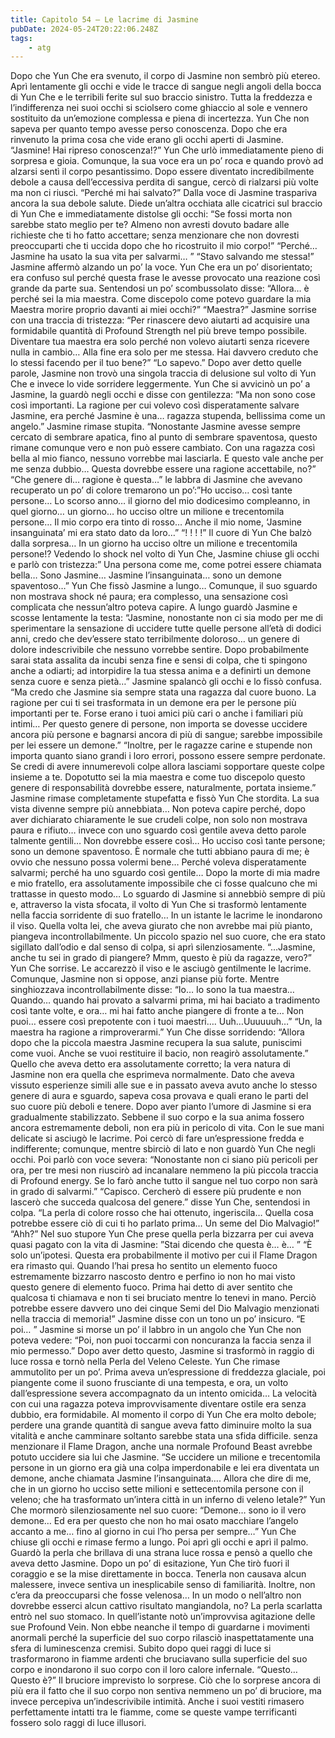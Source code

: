 ```yaml
---
title: Capitolo 54 – Le lacrime di Jasmine
pubDate: 2024-05-24T20:22:06.248Z
tags:
    - atg
---
```



Dopo che Yun Che era svenuto, il corpo di Jasmine non sembrò più etereo. Aprì lentamente gli occhi e vide le tracce di sangue negli angoli della bocca di Yun Che e le terribili ferite sul suo braccio sinistro. Tutta la freddezza e l’indifferenza nei suoi occhi si sciolsero come ghiaccio al sole e vennero sostituito da un’emozione complessa e piena di incertezza.
Yun Che non sapeva per quanto tempo avesse perso conoscenza. Dopo che era rinvenuto la prima cosa che vide erano gli occhi aperti di Jasmine.
“Jasmine! Hai ripreso conoscenza!?” Yun Che urlò immediatamente pieno di sorpresa e gioia. Comunque, la sua voce era un po’ roca e quando provò ad alzarsi sentì il corpo pesantissimo. Dopo essere diventato incredibilmente debole a causa dell’eccessiva perdita di sangue, cercò di rialzarsi più volte ma non ci riuscì.
“Perché mi hai salvato?” Dalla voce di Jasmine traspariva ancora la sua debole salute. Diede un’altra occhiata alle cicatrici sul braccio di Yun Che e immediatamente distolse gli occhi: “Se fossi morta non sarebbe stato meglio per te? Almeno non avresti dovuto badare alle richieste che ti ho fatto accettare; senza menzionare che non dovresti preoccuparti che ti uccida dopo che ho ricostruito il mio corpo!”
“Perché… Jasmine ha usato la sua vita per salvarmi… ”
“Stavo salvando me stessa!” Jasmine affermò alzando un po’ la voce.
Yun Che era un po’ disorientato; era confuso sul perché questa frase le avesse provocato una reazione così grande da parte sua. Sentendosi un po’ scombussolato disse: “Allora… è perché sei la mia maestra. Come discepolo come potevo guardare la mia Maestra morire proprio davanti ai miei occhi?”
“Maestra?” Jasmine sorrise con una traccia di tristezza: “Per rinascere devo aiutarti ad acquisire una formidabile quantità di Profound Strength nel più breve tempo possibile. Diventare tua maestra era solo perché non volevo aiutarti senza ricevere nulla in cambio… Alla fine era solo per me stessa. Hai davvero creduto che lo stessi facendo per il tuo bene?”
“Lo sapevo.” Dopo aver detto quelle parole, Jasmine non trovò una singola traccia di delusione sul volto di Yun Che e invece lo vide sorridere leggermente. Yun Che si avvicinò un po’ a Jasmine, la guardò negli occhi e disse con gentilezza: “Ma non sono cose così importanti. La ragione per cui volevo così disperatamente salvare Jasmine, era perché Jasmine è una… ragazza stupenda, bellissima come un angelo.”
Jasmine rimase stupita.
“Nonostante Jasmine avesse sempre cercato di sembrare apatica, fino al punto di sembrare spaventosa, questo rimane comunque vero e non può essere cambiato. Con una ragazza così bella al mio fianco, nessuno vorrebbe mai lasciarla. E questo vale anche per me senza dubbio… Questa dovrebbe essere una ragione accettabile, no?”
“Che genere di… ragione è questa…” le labbra di Jasmine che avevano recuperato un po’ di colore tremarono un po’:”Ho ucciso… così tante persone… Lo scorso anno… il giorno del mio dodicesimo compleanno, in quel giorno… un giorno… ho ucciso oltre un milione e trecentomila persone… Il mio corpo era tinto di rosso… Anche il mio nome, ‘Jasmine insanguinata’ mi era stato dato da loro…”
“! ! ! !” Il cuore di Yun Che balzò dalla sorpresa… In un giorno ha ucciso oltre un milione e trecentomila persone!?
Vedendo lo shock nel volto di Yun Che, Jasmine chiuse gli occhi e parlò con tristezza:” Una persona come me, come potrei essere chiamata bella… Sono Jasmine… Jasmine l’insanguinata… sono un demone spaventoso…”
Yun Che fissò Jasmine a lungo… Comunque, il suo sguardo non mostrava shock né paura; era complesso, una sensazione così complicata che nessun’altro poteva capire. A lungo guardò Jasmine e scosse lentamente la testa: “Jasmine, nonostante non ci sia modo per me di sperimentare la sensazione di uccidere tutte quelle persone all’età di dodici anni, credo che dev’essere stato terribilmente doloroso… un genere di dolore indescrivibile che nessuno vorrebbe sentire. Dopo probabilmente sarai stata assalita da incubi senza fine e sensi di colpa, che ti spingono anche a odiarti; ad intorpidire la tua stessa anima e a definirti un demone senza cuore e senza pietà…”
Jasmine spalancò gli occhi e lo fissò confusa.
“Ma credo che Jasmine sia sempre stata una ragazza dal cuore buono. La ragione per cui ti sei trasformata in un demone era per le persone più importanti per te. Forse erano i tuoi amici più cari o anche i familiari più intimi… Per questo genere di persone, non importa se dovesse uccidere ancora più persone e bagnarsi ancora di più di sangue; sarebbe impossibile per lei essere un demone.”
“Inoltre, per le ragazze carine e stupende non importa quanto siano grandi i loro errori, possono essere sempre perdonate. Se credi di avere innumerevoli colpe allora lasciami sopportare queste colpe insieme a te. Dopotutto sei la mia maestra e come tuo discepolo questo genere di responsabilità dovrebbe essere, naturalmente, portata insieme.”
Jasmine rimase completamente stupefatta e fissò Yun Che stordita. La sua vista divenne sempre più annebbiata… Non poteva capire perché, dopo aver dichiarato chiaramente le sue crudeli colpe, non solo non mostrava paura e rifiuto… invece con uno sguardo così gentile aveva detto parole talmente gentili…
Non dovrebbe essere così… Ho ucciso così tante persone; sono un demone spaventoso. È normale che tutti abbiano paura di me; è ovvio che nessuno possa volermi bene… Perché voleva disperatamente salvarmi; perché ha uno sguardo così gentile… Dopo la morte di mia madre e mio fratello, era assolutamente impossibile che ci fosse qualcuno che mi trattasse in questo modo…
Lo sguardo di Jasmine si annebbiò sempre di più e, attraverso la vista sfocata, il volto di Yun Che si trasformò lentamente nella faccia sorridente di suo fratello… In un istante le lacrime le inondarono il viso. Quella volta lei, che aveva giurato che non avrebbe mai più pianto, piangeva incontrollabilmente. Un piccolo spazio nel suo cuore, che era stato sigillato dall’odio e dal senso di colpa, si aprì silenziosamente.
“…Jasmine, anche tu sei in grado di piangere? Mmm, questo è più da ragazze, vero?” Yun Che sorrise. Le accarezzò il viso e le asciugò gentilmente le lacrime.
Comunque, Jasmine non si oppose, anzi pianse più forte. Mentre singhiozzava incontrollabilmente disse: “Io… Io sono la tua maestra… Quando… quando hai provato a salvarmi prima, mi hai baciato a tradimento così tante volte, e ora… mi hai fatto anche piangere di fronte a te… Non puoi… essere così prepotente con i tuoi maestri…. Uuh…Uuuuuuh…”
“Un, la maestra ha ragione a rimproverarmi.” Yun Che disse sorridendo: “Allora dopo che la piccola maestra Jasmine recupera la sua salute, puniscimi come vuoi. Anche se vuoi restituire il bacio, non reagirò assolutamente.”
Quello che aveva detto era assolutamente corretto; la vera natura di Jasmine non era quella che esprimeva normalmente. Dato che aveva vissuto esperienze simili alle sue e in passato aveva avuto anche lo stesso genere di aura e sguardo, sapeva cosa provava e quali erano le parti del suo cuore più deboli e tenere.
Dopo aver pianto l’umore di Jasmine si era gradualmente stabilizzato. Sebbene il suo corpo e la sua anima fossero ancora estremamente deboli, non era più in pericolo di vita. Con le sue mani delicate si asciugò le lacrime. Poi cercò di fare un’espressione fredda e indifferente; comunque, mentre sbirciò di lato e non guardò Yun Che negli occhi. Poi parlò con voce severa: “Nonostante non ci siano più pericoli per ora, per tre mesi non riuscirò ad incanalare nemmeno la più piccola traccia di Profound energy. Se lo farò anche tutto il sangue nel tuo corpo non sarà in grado di salvarmi.”
“Capisco. Cercherò di essere più prudente e non lascerò che succeda qualcosa del genere.” disse Yun Che, sentendosi in colpa.
“La perla di colore rosso che hai ottenuto, ingeriscila… Quella cosa potrebbe essere ciò di cui ti ho parlato prima… Un seme del Dio Malvagio!”
“Ahh?” Nel suo stupore Yun Che prese quella perla bizzarra per cui aveva quasi pagato con la vita di Jasmine: ”Stai dicendo che questa è… è… ”
“È solo un’ipotesi. Questa era probabilmente il motivo per cui il Flame Dragon era rimasto qui. Quando l’hai presa ho sentito un elemento fuoco estremamente bizzarro nascosto dentro e perfino io non ho mai visto questo genere di elemento fuoco. Prima hai detto di aver sentito che qualcosa ti chiamava e non ti sei bruciato mentre lo tenevi in mano. Perciò potrebbe essere davvero uno dei cinque Semi del Dio Malvagio menzionati nella traccia di memoria!” Jasmine disse con un tono un po’ insicuro.
“E poi… ” Jasmine si morse un po’ il labbro in un angolo che Yun Che non poteva vedere: “Poi, non puoi toccarmi con noncuranza la faccia senza il mio permesso.”
Dopo aver detto questo, Jasmine si trasformò in raggio di luce rossa e tornò nella Perla del Veleno Celeste. Yun Che rimase ammutolito per un po’.
Prima aveva un’espressione di freddezza glaciale, poi piangente come il suono frusciante di una tempesta, e ora, un volto dall’espressione severa accompagnato da un intento omicida… La velocità con cui una ragazza poteva improvvisamente diventare ostile era senza dubbio, era formidabile.
Al momento il corpo di Yun Che era molto debole; perdere una grande quantità di sangue aveva fatto diminuire molto la sua vitalità e anche camminare soltanto sarebbe stata una sfida difficile. senza menzionare il Flame Dragon, anche una normale Profound Beast avrebbe potuto uccidere sia lui che Jasmine.
“Se uccidere un milione e trecentomila persone in un giorno era già una colpa imperdonabile e lei era diventata un demone, anche chiamata Jasmine l’insanguinata…. Allora che dire di me, che in un giorno ho ucciso sette milioni e settecentomila persone con il veleno; che ha trasformato un’intera città in un inferno di veleno letale?” Yun Che mormorò silenziosamente nel suo cuore: “Demone… sono io il vero demone… Ed era per questo che non ho mai osato macchiare l’angelo accanto a me… fino al giorno in cui l’ho persa per sempre…”
Yun Che chiuse gli occhi e rimase fermo a lungo. Poi aprì gli occhi e aprì il palmo. Guardò la perla che brillava di una strana luce rossa e pensò a quello che aveva detto Jasmine. Dopo un po’ di esitazione, Yun Che tirò fuori il coraggio e se la mise direttamente in bocca.
Tenerla non causava alcun malessere, invece sentiva un inesplicabile senso di familiarità. Inoltre, non c’era da preoccuparsi che fosse velenosa… In un modo o nell’altro non dovrebbe esserci alcun cattivo risultato mangiandola, no?
La perla scarlatta entrò nel suo stomaco.
In quell’istante notò un’improvvisa agitazione delle sue Profound Vein. Non ebbe neanche il tempo di guardarne i movimenti anormali perché la superficie del suo corpo rilasciò inaspettatamente una sfera di luminescenza cremisi. Subito dopo quei raggi di luce si trasformarono in fiamme ardenti che bruciavano sulla superficie del suo corpo e inondarono il suo corpo con il loro calore infernale.
“Questo… Questo è?”
Il bruciore imprevisto lo sorprese. Ciò che lo sorprese ancora di più era il fatto che il suo corpo non sentiva nemmeno un po’ di bruciore, ma invece percepiva un’indescrivibile intimità. Anche i suoi vestiti rimasero perfettamente intatti tra le fiamme, come se queste vampe terrificanti fossero solo raggi di luce illusori.

